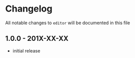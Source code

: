 # Changelog

All notable changes to `editor` will be documented in this file

## 1.0.0 - 201X-XX-XX

- initial release
